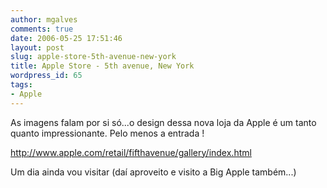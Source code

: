```yaml
---
author: mgalves
comments: true
date: 2006-05-25 17:51:46
layout: post
slug: apple-store-5th-avenue-new-york
title: Apple Store - 5th avenue, New York
wordpress_id: 65
tags:
- Apple
---
```


As imagens falam por si só...o design dessa nova loja da Apple é um tanto quanto impressionante. Pelo menos a entrada !

[http://www.apple.com/retail/fifthavenue/gallery/index.html ](http://www.apple.com/retail/fifthavenue/gallery/index.html)

Um dia ainda vou visitar (daí aproveito e visito a Big Apple também...)
